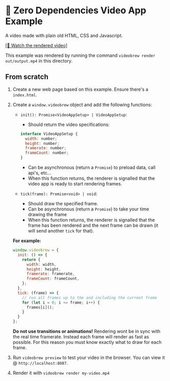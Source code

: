 # 📜 Zero Dependencies Video App Example

A video made with plain old HTML, CSS and Javascript.

[[📼 Watch the rendered video]](./out/output.mp4)

This example was rendered by running the command `videobrew render out/output.mp4` in this directory.

## From scratch

1. Create a new web page based on this example. Ensure there's a `index.html`.

2. Create a `window.videobrew` object and add the following functions:

    - `init(): Promise<VideoAppSetup> | VideoAppSetup`:
      - Should return the video specifications:
       ```js
       interface VideoAppSetup {
         width: number;
         height: number;
         framerate: number;
         frameCount: number;
       }
       ```
      - Can be asynchronous (return a `Promise`) to preload data, call api's, etc... 
      - When this function returns, the renderer is signalled that the video app is ready to start rendering frames.

    - `tick(frame): Promise<void> | void`:
      - Should draw the specified frame.
      - Can be asynchronous (return a `Promise`) to take your time drawing the frame
      - When this function returns, the renderer is signalled that the frame has been rendered and the next frame can be drawn (it will send another `tick` for that).

    **For example:**

    ```js
    window.videobrew = {
      init: () => {
        return {
          width: width,
          height: height,
          framerate: framerate,
          frameCount: frameCount,
        };
      },
      tick: (frame) => {
        // run all frames up to the and including the current frame
        for (let i = 0; i <= frame; i++) {
          frames[i]();
        }
      }
    };
    ```

   **Do not use transitions or animations!** Rendering wont be in sync with the real time framerate. Instead each frame will render as fast as possible. For this reason you must know exactly what to draw for each frame.

3. Run `videobrew preview` to test your video in the browser. You can view it @ `http://localhost:8087`.

4. Render it with `videobrew render my-video.mp4`
